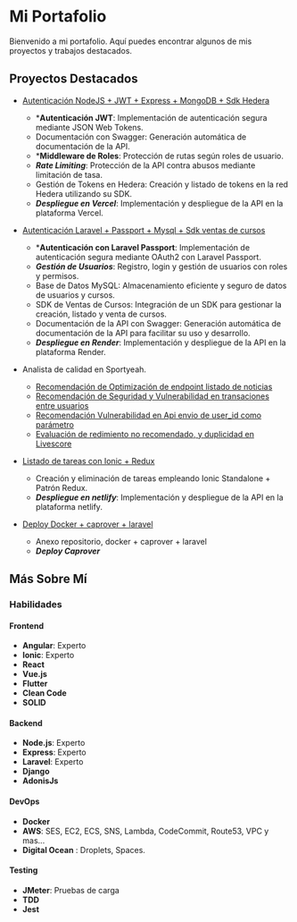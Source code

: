 # Mi Portafolio

Bienvenido a mi portafolio. Aquí puedes encontrar algunos de mis proyectos y trabajos destacados.

## Proyectos Destacados

- [Autenticación NodeJS + JWT + Express + MongoDB + Sdk Hedera](https://vercel-demo-one-plum.vercel.app/api-docs/)
  - ***Autenticación JWT**: Implementación de autenticación segura mediante JSON Web Tokens.
  - Documentación con Swagger: Generación automática de documentación de la API.
  - ***Middleware de Roles**: Protección de rutas según roles de usuario.
  - ***Rate Limiting***: Protección de la API contra abusos mediante limitación de tasa.
  - Gestión de Tokens en Hedera: Creación y listado de tokens en la red Hedera utilizando su SDK.
  - ***Despliegue en Vercel***: Implementación y despliegue de la API en la plataforma Vercel.
 
- [Autenticación Laravel + Passport + Mysql + Sdk ventas de cursos](https://api-cursos-hvmk.onrender.com/api/documentation)
  - ***Autenticación con Laravel Passport**: Implementación de autenticación segura mediante OAuth2 con Laravel Passport.
  - ***Gestión de Usuarios***: Registro, login y gestión de usuarios con roles y permisos.
  - Base de Datos MySQL: Almacenamiento eficiente y seguro de datos de usuarios y cursos.
  - SDK de Ventas de Cursos: Integración de un SDK para gestionar la creación, listado y venta de cursos.
  - Documentación de la API con Swagger: Generación automática de documentación de la API para facilitar su uso y desarrollo.
  - ***Despliegue en Render***: Implementación y despliegue de la API en la plataforma Render.

- Analista de calidad en Sportyeah.
  - [Recomendación de Optimización de endpoint listado de noticias](https://drive.google.com/file/d/1uwQx5byb6QhX3RIUGDMos44fCyHsjg3I/view?usp=sharing)
  - [Recomendación de Seguridad y Vulnerabilidad en transaciones entre usuarios](https://drive.google.com/file/d/1HZ2Qhx8r8L84amjMy5HG2ULdZJVV6BBm/view?usp=sharing)
  - [Recomendación Vulnerabilidad en Api envio de user_id como parámetro](https://drive.google.com/file/d/10qv3aMpcpRdcHi0RUslAU4eYXP2vzFQ8/view?usp=sharing)
  - [Evaluación de redimiento no recomendado, y duplicidad en Livescore](https://drive.google.com/file/d/1AS36NqEm_vGyOCcbb65FAMQ4YuiN3YBZ/view?usp=sharing)

- [Listado de tareas con Ionic + Redux](https://todoionic-ngrx.netlify.app/)
  - Creación y eliminación de tareas empleando Ionic Standalone + Patrón Redux.
  - ***Despliegue en netlify***: Implementación y despliegue de la API en la plataforma netlify.
 
- [Deploy Docker + caprover + laravel](https://github.com/houltman/caprover-laravel.git)
  - Anexo repositorio, docker + caprover + laravel
  - ***Deploy Caprover***

## Más Sobre Mí

### Habilidades

#### Frontend
- **Angular**: Experto
- **Ionic**: Experto
- **React**
- **Vue.js**
- **Flutter**
- **Clean Code**
- **SOLID**

#### Backend
- **Node.js**: Experto
- **Express**: Experto
- **Laravel**: Experto
- **Django**
- **AdonisJs**

#### DevOps
- **Docker**
- **AWS**: SES, EC2, ECS, SNS, Lambda, CodeCommit, Route53, VPC y mas...
- **Digital Ocean** : Droplets, Spaces.

#### Testing
- **JMeter**: Pruebas de carga
- **TDD**
- **Jest**
